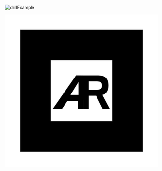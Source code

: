 ![drillExample](/Users/charlie/Downloads/drillExample.png)

![default-marker](https://raw.githubusercontent.com/charlie5610/AR-Example/master/assets/default-marker.png)